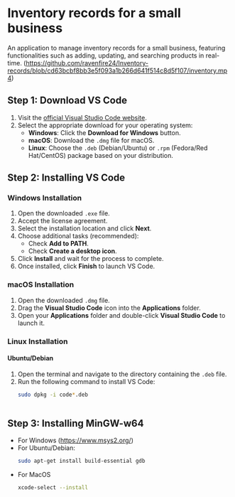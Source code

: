 # Inventory records for a small business
An application to manage inventory records for a small business, featuring functionalities such as adding, updating, and searching products in real-time.
(https://github.com/ravenfire24/Inventory-records/blob/cd63bcbf8bb3e5f093a1b266d641f514c8d5f107/inventory.mp4)
## Step 1: Download VS Code

1. Visit the [official Visual Studio Code website](https://code.visualstudio.com/Download).
2. Select the appropriate download for your operating system:
   - **Windows**: Click the **Download for Windows** button.
   - **macOS**: Download the `.dmg` file for macOS.
   - **Linux**: Choose the `.deb` (Debian/Ubuntu) or `.rpm` (Fedora/Red Hat/CentOS) package based on your distribution.

## Step 2: Installing VS Code

### Windows Installation
1. Open the downloaded `.exe` file.
2. Accept the license agreement.
3. Select the installation location and click **Next**.
4. Choose additional tasks (recommended):
   - Check **Add to PATH**.
   - Check **Create a desktop icon**.
5. Click **Install** and wait for the process to complete.
6. Once installed, click **Finish** to launch VS Code.

### macOS Installation
1. Open the downloaded `.dmg` file.
2. Drag the **Visual Studio Code** icon into the **Applications** folder.
3. Open your **Applications** folder and double-click **Visual Studio Code** to launch it.

### Linux Installation

#### Ubuntu/Debian
1. Open the terminal and navigate to the directory containing the `.deb` file.
2. Run the following command to install VS Code:
   ```bash
   sudo dpkg -i code*.deb
 
   
## Step 3: Installing MinGW-w64
- For Windows (https://www.msys2.org/)
- For Ubuntu/Debian: 
  ```bash
  sudo apt-get install build-essential gdb
- For MacOS 
  ```bash
  xcode-select --install


   
  

  










